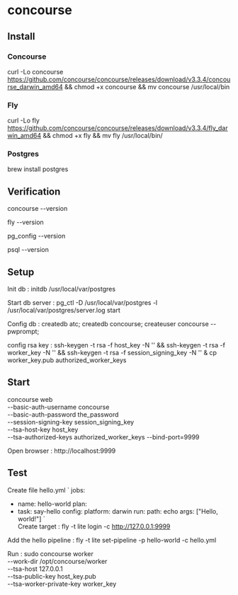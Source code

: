 # concourse

## Install 
### Concourse
curl -Lo concourse https://github.com/concourse/concourse/releases/download/v3.3.4/concourse_darwin_amd64 && chmod +x concourse && mv concourse /usr/local/bin

### Fly
curl -Lo fly https://github.com/concourse/concourse/releases/download/v3.3.4/fly_darwin_amd64 && chmod +x fly && mv fly /usr/local/bin/

### Postgres 
brew install postgres

## Verification 

concourse --version

fly --version

pg_config --version 

psql --version

## Setup
Init db : initdb /usr/local/var/postgres

Start db server : pg_ctl -D /usr/local/var/postgres -l /usr/local/var/postgres/server.log start

Config db : createdb atc; createdb concourse; createuser concourse --pwprompt;

config rsa key : ssh-keygen -t rsa -f host_key -N '' && ssh-keygen -t rsa -f worker_key -N '' && ssh-keygen -t rsa -f session_signing_key -N '' & cp worker_key.pub authorized_worker_keys

## Start 

concourse web \
  --basic-auth-username concourse \
  --basic-auth-password the_password \
  --session-signing-key session_signing_key \
  --tsa-host-key host_key \
  --tsa-authorized-keys authorized_worker_keys
  --bind-port=9999
  
  Open browser : http://localhost:9999
  
 ## Test
 Create file hello.yml
`
jobs:
 - name: hello-world
  plan:
  - task: say-hello
    config:
      platform: darwin
      run:
        path: echo
        args: ["Hello, world!"]
  `   
  Create target  : fly -t lite login -c http://127.0.0.1:9999
  
  Add the hello pipeline : fly -t lite set-pipeline -p hello-world -c hello.yml
  
  Run : 
  sudo concourse worker \
  --work-dir /opt/concourse/worker \
  --tsa-host 127.0.0.1 \
  --tsa-public-key host_key.pub \
  --tsa-worker-private-key worker_key
        
